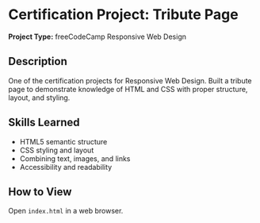 # Certification Project: Tribute Page

**Project Type:** freeCodeCamp Responsive Web Design

## Description
One of the certification projects for Responsive Web Design. Built a tribute page to demonstrate knowledge of HTML and CSS with proper structure, layout, and styling.

## Skills Learned
- HTML5 semantic structure
- CSS styling and layout
- Combining text, images, and links
- Accessibility and readability

## How to View
Open `index.html` in a web browser.
